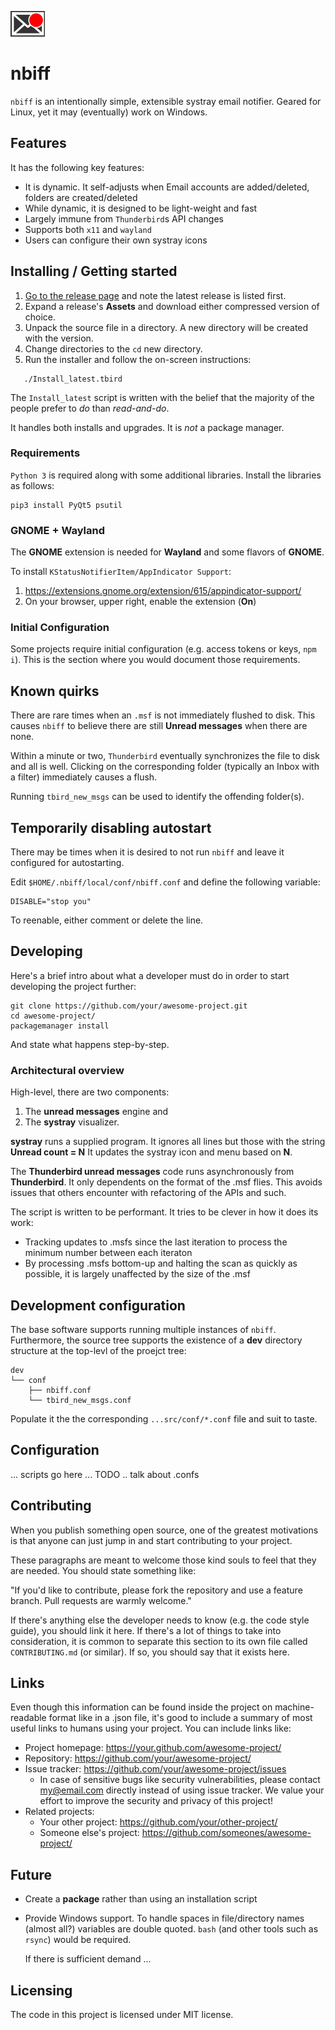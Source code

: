 ![nbiff logo](doc/logo.png)
# nbiff 

`nbiff` is an intentionally simple, extensible systray email
notifier. Geared for Linux, yet it may (eventually) work on Windows.

## Features

It has the following key features:

- It is dynamic.  It self-adjusts when Email accounts are
  added/deleted, folders are created/deleted
- While dynamic, it is designed to be light-weight and fast
- Largely immune from `Thunderbird`s API changes
- Supports both `x11` and `wayland`
- Users can configure their own systray icons
  
## Installing / Getting started

1. [Go to the release
   page](https://github.com/pablo-blueoakdb/nbiff/releases) and note
   the latest release is listed first.
2. Expand a release's **Assets** and download either compressed
   version of choice.
3. Unpack the source file in a directory.  A new directory will be
   created with the version.
4. Change directories to the `cd` new directory.
5. Run the installer and follow the on-screen instructions:

```shell
   ./Install_latest.tbird
```

The `Install_latest` script is written with the belief that the
majority of the people prefer to *do* than *read-and-do*.

It handles both installs and upgrades.  It is *not* a package
manager.

### Requirements

`Python 3` is required along with some additional libraries.  Install
the libraries as follows:

```
pip3 install PyQt5 psutil
```

### GNOME + Wayland

The **GNOME** extension is needed for **Wayland** and some flavors of
**GNOME**.

To install `KStatusNotifierItem/AppIndicator Support`:

1. https://extensions.gnome.org/extension/615/appindicator-support/
2. On your browser, upper right, enable the extension (**On**)

### Initial Configuration

Some projects require initial configuration (e.g. access tokens or keys, `npm i`).
This is the section where you would document those requirements.

## Known quirks

There are rare times when an `.msf` is not immediately flushed to disk.
This causes `nbiff` to believe there are still **Unread messages**
when there are none.

Within a minute or two, `Thunderbird` eventually synchronizes the file
to disk and all is well.  Clicking on the corresponding folder
(typically an Inbox with a filter) immediately causes a flush.

Running `tbird_new_msgs` can be used to identify the offending
folder(s).

## Temporarily disabling autostart

There may be times when it is desired to not run `nbiff` and leave it
configured for autostarting.

Edit `$HOME/.nbiff/local/conf/nbiff.conf` and define the following variable:

```
DISABLE="stop you"
```

To reenable, either comment or delete the line.

## Developing

Here's a brief intro about what a developer must do in order to start developing
the project further:

```shell
git clone https://github.com/your/awesome-project.git
cd awesome-project/
packagemanager install
```

And state what happens step-by-step.

### Architectural overview

High-level, there are two components:

1. The **unread messages** engine and
2. The **systray** visualizer.

**systray** runs a supplied program.  It ignores all lines but those
with the string **Unread count = N**  It updates the systray icon and
menu based on **N**.

The **Thunderbird unread messages** code runs asynchronously from
**Thunderbird**.  It only dependents on the format of the .msf flies.
This avoids issues that others encounter with refactoring of the APIs
and such.

The script is written to be performant.  It tries to be clever in how
it does its work:

- Tracking updates to .msfs since the last iteration to process the
  minimum number between each iteraton
- By processing .msfs bottom-up and halting the scan as quickly as
  possible, it is largely unaffected by the size of the .msf

## Development configuration
The base software supports running multiple instances of `nbiff`.
Furthermore, the source tree supports the existence of a **dev**
directory structure at the top-levl of the proejct tree:

```
dev
└── conf
    ├── nbiff.conf
    └── tbird_new_msgs.conf
```

Populate it the the corresponding `...src/conf/*.conf` file and suit
to taste.

## Configuration

... scripts go here ... TODO
.. talk about .confs

## Contributing

When you publish something open source, one of the greatest motivations is that
anyone can just jump in and start contributing to your project.

These paragraphs are meant to welcome those kind souls to feel that they are
needed. You should state something like:

"If you'd like to contribute, please fork the repository and use a feature
branch. Pull requests are warmly welcome."

If there's anything else the developer needs to know (e.g. the code style
guide), you should link it here. If there's a lot of things to take into
consideration, it is common to separate this section to its own file called
`CONTRIBUTING.md` (or similar). If so, you should say that it exists here.

## Links

Even though this information can be found inside the project on machine-readable
format like in a .json file, it's good to include a summary of most useful
links to humans using your project. You can include links like:

- Project homepage: https://your.github.com/awesome-project/
- Repository: https://github.com/your/awesome-project/
- Issue tracker: https://github.com/your/awesome-project/issues
  - In case of sensitive bugs like security vulnerabilities, please contact
    my@email.com directly instead of using issue tracker. We value your effort
    to improve the security and privacy of this project!
- Related projects:
  - Your other project: https://github.com/your/other-project/
  - Someone else's project: https://github.com/someones/awesome-project/

## Future

* Create a **package** rather than using an installation script
* Provide Windows support.  To handle spaces in file/directory names
  (almost all?) variables are double quoted.  `bash` (and other tools
  such as `rsync`) would be required.

  If there is sufficient demand ...

## Licensing

The code in this project is licensed under MIT license.

